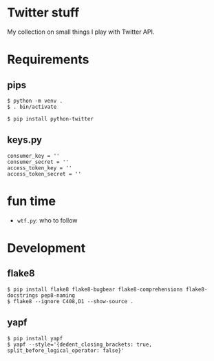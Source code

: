 # Twitter stuff

My collection on small things I play with Twitter API.


# Requirements

## pips

```
$ python -m venv .
$ . bin/activate

$ pip install python-twitter
```

## keys.py

```
consumer_key = ''
consumer_secret = ''
access_token_key = ''
access_token_secret = ''
```

# fun time

- `wtf.py`: who to follow


# Development

## flake8

```
$ pip install flake8 flake8-bugbear flake8-comprehensions flake8-docstrings pep8-naming
$ flake8 --ignore C408,D1 --show-source .
```

## yapf

```
$ pip install yapf
$ yapf --style='{dedent_closing_brackets: true, split_before_logical_operator: false}'
```
